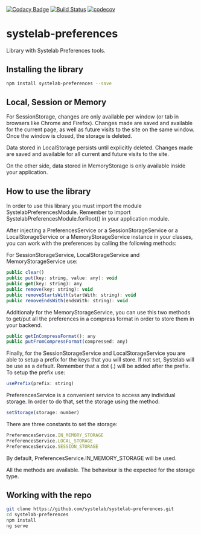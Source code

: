 [![Codacy Badge](https://api.codacy.com/project/badge/Grade/83129b70f2e6402ea33d4b43e4c207ae)](https://app.codacy.com/app/alfonsserra/systelab-preferences?utm_source=github.com&utm_medium=referral&utm_content=systelab/systelab-preferences&utm_campaign=badger)
[![Build Status](https://travis-ci.org/systelab/systelab-preferences.svg?branch=master)](https://travis-ci.org/systelab/systelab-preferences)
[![codecov](https://codecov.io/gh/systelab/systelab-preferences/branch/master/graph/badge.svg)](https://codecov.io/gh/systelab/systelab-preferences)

# systelab-preferences

Library with Systelab Preferences tools.

## Installing the library

```bash
npm install systelab-preferences --save
```

## Local, Session or Memory
For SessionStorage, changes are only available per window (or tab in browsers like Chrome and Firefox). Changes made are saved and available for the current page, as well as future visits to the site on the same window. Once the window is closed, the storage is deleted.

Data stored in LocalStorage persists until explicitly deleted. Changes made are saved and available for all current and future visits to the site.

On the other side, data stored in MemoryStorage is only available inside your application.

## How to use the library
In order to use this library you must import the module SystelabPreferencesModule. Remember to import SystelabPreferencesModule.forRoot() in your application module.

After injecting a PreferencesService or a SessionStorageService or a LocalStorageService or a MemoryStorageService instance in your classes, you can work with the preferences by calling the following methods:

For SessionStorageService, LocalStorageService and MemoryStorageService use:

```javascript
public clear()
public put(key: string, value: any): void
public get(key: string): any
public remove(key: string): void
public removeStartsWith(startWith: string): void
public removeEndsWith(endsWith: string): void
```

Additionaly for the MemoryStorageService, you can use this two methods to get/put all the preferences in a compress format in order to store them in your backend.

```javascript
public getInCompressFormat(): any
public putFromCompressFormat(compressed: any)
```

Finally, for the SessionStorageService and LocalStorageService you are able to setup a prefix for the keys that you will store. If not set, Systelab will be use as a default. Remember that a dot (.) will be added after the prefix. To setup the prefix use:

```javascript
usePrefix(prefix: string) 
```

PreferencesService is a convenient service to access any individual storage. In order to do that, set the storage using the method:

```javascript
setStorage(storage: number) 
```

There are three constants to set the storage:

```javascript
PreferencesService.IN_MEMORY_STORAGE
PreferencesService.LOCAL_STORAGE
PreferencesService.SESSION_STORAGE
```

By default, PreferencesService.IN_MEMORY_STORAGE will be used.

All the methods are available. The behaviour is the expected for the storage type.

## Working with the repo


```bash
git clone https://github.com/systelab/systelab-preferences.git
cd systelab-preferences
npm install
ng serve
```
